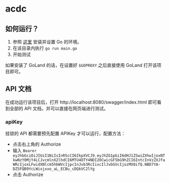 # acdc

## 如何运行？

1. 参照 [这里](https://blog.csdn.net/AdolphKevin/article/details/105480530) 安装并设置 Go 的环境。
2. 在该目录内执行 `go run main.go`
3. 开始测试

如果安装了 GoLand 的话，在设置好 `$GOPROXY` 之后直接使用 GoLand 打开该项目即可。

## API 文档

在成功运行该项目后，打开 http://localhost:8080/swagger/index.html 即可看到全部的 API 文档，并可以直接在网页端进行测试。

### apiKey

挂锁的 API 都需要预先配置 APIKey 才可以运行，配置方法：

- 点击右上角的 Authorize
- 输入 `Bearer eyJhbGciOiJIUzI1NiIsInR5cCI6IkpXVCJ9.eyJhZG1pbiI6dHJ1ZSwiZXhwIjoxNTkwNzY0MjY4LCJvcmlnX2lhdCI6MTU4OTY4NDI2OCwicGF5bG9hZCI6IntcInVzZXJfaWRcIjoxLFwidXNlcm5hbWVcIjpcInJvb3RcIixcIlJvbGVcIjozMX0ifQ.NBD7YA-DZSFQB9YcLWixjxxo_aL_ECBu_cDQkVC2lYg`
- 点击 Authorize